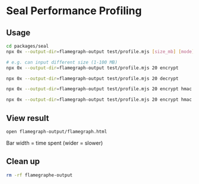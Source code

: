 # Seal Performance Profiling

## Usage

```bash
cd packages/seal
npx 0x --output-dir=flamegraph-output test/profile.mjs [size_mb] [mode]

# e.g. can input different size (1-100 MB)
npx 0x --output-dir=flamegraph-output test/profile.mjs 20 encrypt

npx 0x --output-dir=flamegraph-output test/profile.mjs 20 decrypt

npx 0x --output-dir=flamegraph-output test/profile.mjs 20 encrypt hmac

npx 0x --output-dir=flamegraph-output test/profile.mjs 20 encrypt hmac

```

## View result

```bash
open flamegraph-output/flamegraph.html
```
Bar width = time spent (wider = slower)

## Clean up

```bash
rm -rf flamegraphe-output
```